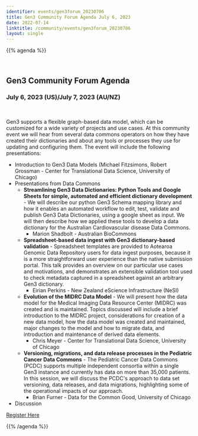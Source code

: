 ```yaml
---
identifier: events/gen3forum_20230706
title: Gen3 Community Forum Agenda July 6, 2023
date: 2022-07-14
linktitle: /community/events/gen3forum_20230706
layout: single
---
```





{{% agenda %}}

<br>

## Gen3 Community Forum Agenda

### July 6, 2023 (US)/July 7, 2023 (AU/NZ)
</br>
<p>
Gen3 supports a flexible graph-based data model, which can be customized for a wide variety of projects and use cases.  At this community event we will hear from several data commons operators on how they have created their dictionaries and about any tools or processes they use for updating and configuring them.  The event will include the following presentations:
</p>

* Introduction to Gen3 Data Models (Michael Fitzsimons, Robert Grossman - Center for Translational Data Science, University of Chicago)
* Presentations from Data Commons
  * **Streamlining Gen3 Data Dictionaries: Python Tools and Google Sheets for simple, automated and efficient dictionary development** - We will describe our python Gen3 Schema mapping library and how it enables an automated workflow to edit, test, validate and publish Gen3 Data Dictionaries, using a google sheet as input. We will then describe how we applied these tools to develop a data dictionary for the Australian Cardiovascular disease Data Commons.
    * Marion Shadbolt - Australian BioCommons
  * **Spreadsheet-based data ingest with Gen3 dictionary-based validation** - Spreadsheet templates are provided to Aotearoa Genomic Data Repository users for data ingest purposes, because it is a more straightforward user experience than the native submission portal. This talk provides an overview on our particular use cases and motivations, and demonstrates an extensible validation tool used to check metadata captured in a spreadsheet against an arbitrary Gen3 dictionary.
    * Eirian Perkins - New Zealand eScience Infrastructure (NeSI)
  * **Evolution of the MIDRC Data Model** - We will present how the data model for the Medical Imaging Data Resource Center (MIDRC) was created and is maintained. Topics discussed will include a brief introduction to the MIDRC project, considerations for creation of a new data model, how the data model was created and maintained, major changes to the model and how to migrate data, and introduction and maintenance of derived data elements.
    * Chris Meyer - Center for Translational Data Science, University of Chicago
  * **Versioning, migrations, and data release processes in the Pediatric Cancer Data Commons** - The Pediatric Cancer Data Commons (PCDC) supports multiple independent consortia within a single Gen3 instance and currently has data on more than 35,000 patients.  In this session, we will discuss the PCDC's approach to data set versioning, data releases, and data migrations, highlighting some of the operational impacts of our approach.
    * Brian Furner - Data for the Common Good, University of Chicago
* Discussion

[Register Here](https://uchicago.zoom.us/meeting/register/tJIucuytpz8qHdUEbRhdcOZFWD5XnC68iebE#/registration)

{{% /agenda %}}

<!-- * Introduction to Gen3 Data Models (Michael Fitzsimons, Robert Grossman - Center for Translational Data Science, University of Chicago)
* Presentations from Data Commons
  * Title - Description
    * Australian Cardiovascular Disease Data Commons (Marion Shadbolt - Australian BioCommons)
  * Aotearoa Genomic Data Repository (Eirian Perkins - New Zealand eScience Infrastructure (NeSI))
  * MIDRC Data Commons (Chris Meyer - Center for Translational Data Science, University of Chicago)
  * Pediatric Cancer Data Commons (Brian Furner - Data for the Common Good, University of Chicago)
* Discussion
-->
<br>
